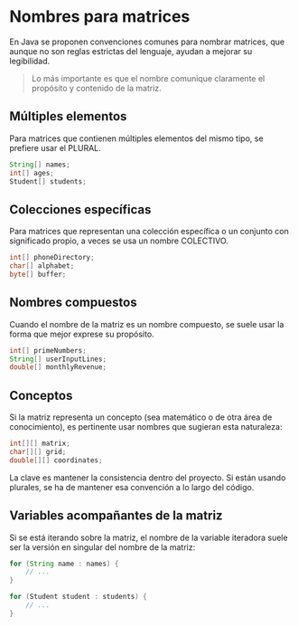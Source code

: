 # Nombres para matrices

En Java se proponen convenciones comunes para nombrar matrices, que aunque no son reglas estrictas del lenguaje, ayudan a mejorar su legibilidad.

> Lo más importante es que el nombre comunique claramente el propósito y contenido de la matriz.

## Múltiples elementos

Para matrices que contienen múltiples elementos del mismo tipo, se prefiere usar el PLURAL.

```java
String[] names;
int[] ages;
Student[] students;
```

## Colecciones específicas

Para matrices que representan una colección específica o un conjunto con significado propio, a veces se usa un nombre COLECTIVO.

```java
int[] phoneDirectory;
char[] alphabet;
byte[] buffer;
```

## Nombres compuestos

Cuando el nombre de la matriz es un nombre compuesto, se suele usar la forma que mejor exprese su propósito.

```java
int[] primeNumbers;
String[] userInputLines;
double[] monthlyRevenue;
```

## Conceptos

Si la matriz representa un concepto (sea matemático o de otra área de conocimiento), es pertinente usar nombres que sugieran esta naturaleza:

```java
int[][] matrix;
char[][] grid;
double[][] coordinates;
```

La clave es mantener la consistencia dentro del proyecto. Si están usando plurales, se ha de mantener esa convención a lo largo del código.

## Variables acompañantes de la matriz

Si se está iterando sobre la matriz, el nombre de la variable iteradora suele ser la versión en singular del nombre de la matriz:

```java
for (String name : names) {
    // ...
}

for (Student student : students) {
    // ...
}
```
